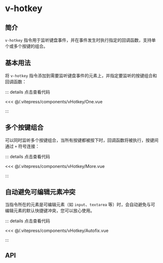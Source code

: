 # v-hotkey

## 简介

`v-hotkey` 指令用于监听键盘事件，并在事件发生时执行指定的回调函数，支持单个或多个按键的组合。

## 基本用法

将 `v-hotkey` 指令添加到需要监听键盘事件的元素上，并指定要监听的按键组合和回调函数：

<One />

::: details 点击查看代码

<<< @/.vitepress/components/vHotkey/One.vue

:::

## 多个按键组合

可以同时监听多个按键组合，当所有按键都被按下时，回调函数将被执行，按键间通过 `+` 符号连接：

<More />

::: details 点击查看代码

<<< @/.vitepress/components/vHotkey/More.vue

:::

## 自动避免可编辑元素冲突

当指令所在的元素是可编辑元素（如 `input`、`textarea` 等）时，会自动避免与可编辑元素的默认快捷键冲突，您可以放心使用。

<Autofix />

::: details 点击查看代码

<<< @/.vitepress/components/vHotkey/Autofix.vue

:::

## API

<ApiTable :data="data"/>

<script setup>
import One from "../.vitepress/components/vHotkey/One.vue"
import More from "../.vitepress/components/vHotkey/More.vue"
import Autofix from "../.vitepress/components/vHotkey/Autofix.vue"
import ApiTable from '../.vitepress/components/ApiTable.vue'

const data = [
  {
    name: 'event',
    type: 'Function',
    description: '触发事件时的回掉函数',
    default: '无',
    required: true,
  },
  {
    name: 'value',
    type: 'String',
    description: '监听的按键组合或单个按键，多个按键间通过 `+` 符号连接',
    default: '无',
    required: true,
  },
]
</script>
